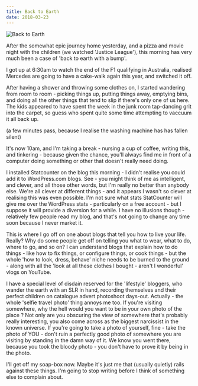 ```yaml
---
title: Back to Earth
date: 2018-03-23
---
```


![Back to Earth](https://source.unsplash.com/npxXWgQ33ZQ/1600x900)

After the somewhat epic journey home yesterday, and a pizza and movie night with the children (we watched 'Justice League'), this morning has very much been a case of 'back to earth with a bump'.

I got up at 6:30am to watch the end of the F1 qualifying in Australia, realised Mercedes are going to have a cake-walk again this year, and switched it off.

After having a shower and throwing some clothes on, I started wandering from room to room - picking things up, putting things away, emptying bins, and doing all the other things that tend to slip if there's only one of us here. The kids appeared to have spent the week in the junk room tap-dancing grit into the carpet, so guess who spent quite some time attempting to vaccuum it all back up.

(a few minutes pass, because I realise the washing machine has has fallen silent)

It's now 10am, and I'm taking a break - nursing a cup of coffee, writing this, and tinkering - because given the chance, you'll always find me in front of a computer doing something or other that doesn't really need doing.

I installed Statcounter on the blog this morning - I didn't realise you could add it to WordPress.com blogs. See - you might think of me as intelligent, and clever, and all those other words, but I'm really no better than anybody else. We're all clever at different things - and it appears I wasn't so clever at realising this was even possible. I'm not sure what stats StatCounter will give me over the WordPress stats - particularly on a free account - but I suppose it will provide a diversion for a while. I have no illusions though - relatively few people read my blog, and that's not going to change any time soon because I never market it.

This is where I go off on one about blogs that tell you how to live your life. Really? Why do some people get off on telling you what to wear, what to do, where to go, and so on? I can understand blogs that explain how to do things - like how to fix things, or configure things, or cook things - but the whole 'how to look, dress, behave' niche needs to be burned to the ground - along with all the 'look at all these clothes I bought - aren't I wonderful' vlogs on YouTube.

I have a special level of disdain reserved for the 'lifestyle' bloggers, who wander the earth with an SLR in hand, recording themselves and their perfect children on catalogue advert photoshoot days-out. Actually - the whole 'selfie travel photo' thing annoys me too. If you're visiting somewhere, why the hell would you want to be in your own photo of the place ? Not only are you obscuring the view of somewhere that's probably really interesting, you also come across as the biggest narcissist in the known universe. If you're going to take a photo of yourself, fine - take the photo of YOU - don't ruin a perfectly good photo of somewhere you are visiting by standing in the damn way of it. We know you went there, because you took the bloody photo - you don't have to prove it by being in the photo.

I'll get off my soap-box now. Maybe it's just me that (usually quietly) rails against these things. I'm going to stop writing before I think of something else to complain about.